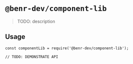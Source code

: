 # `@benr-dev/component-lib`

> TODO: description

## Usage

```
const componentLib = require('@benr-dev/component-lib');

// TODO: DEMONSTRATE API
```
